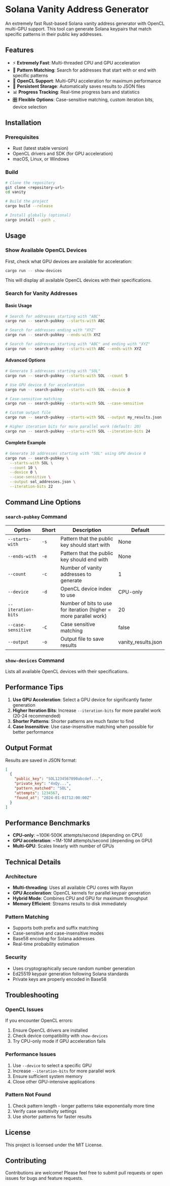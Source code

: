 # Solana Vanity Address Generator

An extremely fast Rust-based Solana vanity address generator with OpenCL multi-GPU support. This tool can generate Solana keypairs that match specific patterns in their public key addresses.

## Features

- ⚡ **Extremely Fast**: Multi-threaded CPU and GPU acceleration
- 🎯 **Pattern Matching**: Search for addresses that start with or end with specific patterns
- 🔧 **OpenCL Support**: Multi-GPU acceleration for maximum performance
- 💾 **Persistent Storage**: Automatically saves results to JSON files
- 📊 **Progress Tracking**: Real-time progress bars and statistics
- 🎛️ **Flexible Options**: Case-sensitive matching, custom iteration bits, device selection

## Installation

### Prerequisites

- Rust (latest stable version)
- OpenCL drivers and SDK (for GPU acceleration)
- macOS, Linux, or Windows

### Build

```bash
# Clone the repository
git clone <repository-url>
cd vanity

# Build the project
cargo build --release

# Install globally (optional)
cargo install --path .
```

## Usage

### Show Available OpenCL Devices

First, check what GPU devices are available for acceleration:

```bash
cargo run -- show-devices
```

This will display all available OpenCL devices with their specifications.

### Search for Vanity Addresses

#### Basic Usage

```bash
# Search for addresses starting with "ABC"
cargo run -- search-pubkey --starts-with ABC

# Search for addresses ending with "XYZ"
cargo run -- search-pubkey --ends-with XYZ

# Search for addresses starting with "ABC" and ending with "XYZ"
cargo run -- search-pubkey --starts-with ABC --ends-with XYZ
```

#### Advanced Options

```bash
# Generate 5 addresses starting with "SOL"
cargo run -- search-pubkey --starts-with SOL --count 5

# Use GPU device 0 for acceleration
cargo run -- search-pubkey --starts-with SOL --device 0

# Case-sensitive matching
cargo run -- search-pubkey --starts-with SOL --case-sensitive

# Custom output file
cargo run -- search-pubkey --starts-with SOL --output my_results.json

# Higher iteration bits for more parallel work (default: 20)
cargo run -- search-pubkey --starts-with SOL --iteration-bits 24
```

#### Complete Example

```bash
# Generate 10 addresses starting with "SOL" using GPU device 0
cargo run -- search-pubkey \
  --starts-with SOL \
  --count 10 \
  --device 0 \
  --case-sensitive \
  --output sol_addresses.json \
  --iteration-bits 22
```

## Command Line Options

### `search-pubkey` Command

| Option             | Short | Description                                                       | Default             |
| ------------------ | ----- | ----------------------------------------------------------------- | ------------------- |
| `--starts-with`    | `-s`  | Pattern that the public key should start with                     | None                |
| `--ends-with`      | `-e`  | Pattern that the public key should end with                       | None                |
| `--count`          | `-c`  | Number of vanity addresses to generate                            | 1                   |
| `--device`         | `-d`  | OpenCL device index to use                                        | CPU-only            |
| `--iteration-bits` |       | Number of bits to use for iteration (higher = more parallel work) | 20                  |
| `--case-sensitive` | `-C`  | Case sensitive matching                                           | false               |
| `--output`         | `-o`  | Output file to save results                                       | vanity_results.json |

### `show-devices` Command

Lists all available OpenCL devices with their specifications.

## Performance Tips

1. **Use GPU Acceleration**: Select a GPU device for significantly faster generation
2. **Higher Iteration Bits**: Increase `--iteration-bits` for more parallel work (20-24 recommended)
3. **Shorter Patterns**: Shorter patterns are much faster to find
4. **Case Insensitive**: Use case-insensitive matching when possible for better performance

## Output Format

Results are saved in JSON format:

```json
[
  {
    "public_key": "SOL1234567890abcdef...",
    "private_key": "4xQy...",
    "pattern_matched": "SOL",
    "attempts": 1234567,
    "found_at": "2024-01-01T12:00:00Z"
  }
]
```

## Performance Benchmarks

- **CPU-only**: ~100K-500K attempts/second (depending on CPU)
- **GPU acceleration**: ~1M-10M attempts/second (depending on GPU)
- **Multi-GPU**: Scales linearly with number of GPUs

## Technical Details

### Architecture

- **Multi-threading**: Uses all available CPU cores with Rayon
- **GPU Acceleration**: OpenCL kernels for parallel keypair generation
- **Hybrid Mode**: Combines CPU and GPU for maximum throughput
- **Memory Efficient**: Streams results to disk immediately

### Pattern Matching

- Supports both prefix and suffix matching
- Case-sensitive and case-insensitive modes
- Base58 encoding for Solana addresses
- Real-time probability estimation

### Security

- Uses cryptographically secure random number generation
- Ed25519 keypair generation following Solana standards
- Private keys are properly encoded in Base58

## Troubleshooting

### OpenCL Issues

If you encounter OpenCL errors:

1. Ensure OpenCL drivers are installed
2. Check device compatibility with `show-devices`
3. Try CPU-only mode if GPU acceleration fails

### Performance Issues

1. Use `--device` to select a specific GPU
2. Increase `--iteration-bits` for more parallel work
3. Ensure sufficient system memory
4. Close other GPU-intensive applications

### Pattern Not Found

1. Check pattern length - longer patterns take exponentially more time
2. Verify case sensitivity settings
3. Use shorter patterns for faster results

## License

This project is licensed under the MIT License.

## Contributing

Contributions are welcome! Please feel free to submit pull requests or open issues for bugs and feature requests.
